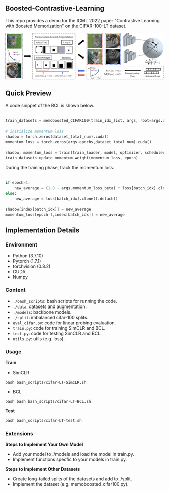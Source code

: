 ## Boosted-Contrastive-Learning

This repo provides a demo for the ICML 2022 paper "Contrastive Learning with Boosted Memorization" on the CIFAR-100-LT dataset. 

<div align="left">
  <img src="figures/methods.jpg" width="1000px" />
</div>

## Quick Preview
A code snippet of the BCL is shown below. 

```python

train_datasets = memoboosted_CIFAR100(train_idx_list, args, root=args.data_folder, train=True)

# initialize momentum loss
shadow = torch.zeros(dataset_total_num).cuda()
momentum_loss = torch.zeros(args.epochs,dataset_total_num).cuda()

shadow, momentum_loss = train(train_loader, model, optimizer, scheduler, epoch, log, shadow, momentum_loss, args=args)
train_datasets.update_momentum_weight(momentum_loss, epoch)

```

During the training phase, track the momentum loss. 

```python

if epoch>1:
    new_average = (1.0 - args.momentum_loss_beta) * loss[batch_idx].clone().detach() + args.momentum_loss_beta * shadow[index[batch_idx]]
else:
    new_average = loss[batch_idx].clone().detach()
    
shadow[index[batch_idx]] = new_average
momentum_loss[epoch-1,index[batch_idx]] = new_average

```

## Implementation Details

### Environment
- Python (3.7.10)
- Pytorch (1.7.1)
- torchvision (0.8.2)
- CUDA
- Numpy

### Content

- ```./bash_scripts```: bash scripts for running the code.
- ```./data```: datasets and augmentation.
- ```./models```: backbone models.
- ```./split```: imbalanced cifar-100 splits.
- ```eval_cifar.py```: code for linear probing evaluation.
- ```train.py```: code for training SimCLR and BCL.
- ```test.py```: code for testing SimCLR and BCL.
- ```utils.py```: utils (e.g. loss).

### Usage

**Train**

- SimCLR
```train SimCLR
bash bash_scripts/cifar-LT-SimCLR.sh
```

- BCL
```train BCL
bash bash bash_scripts/cifar-LT-BCL.sh
```

**Test**

```test
bash bash_scripts/cifar-LT-test.sh
```

### Extensions

**Steps to Implement Your Own Model**

- Add your model to ./models and load the model in train.py.
- Implement functions specfic to your models in train.py.

**Steps to Implement Other Datasets**

- Create long-tailed splits of the datasets and add to ./split.
- Implement the dataset (e.g. memoboosted_cifar100.py).

